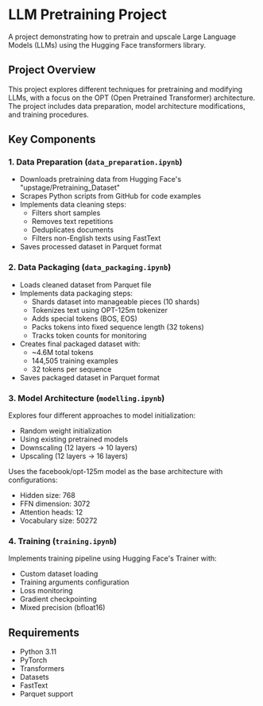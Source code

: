 # LLM Pretraining Project

A project demonstrating how to pretrain and upscale Large Language Models (LLMs) using the Hugging Face transformers library.

## Project Overview

This project explores different techniques for pretraining and modifying LLMs, with a focus on the OPT (Open Pretrained Transformer) architecture. The project includes data preparation, model architecture modifications, and training procedures.

## Key Components

### 1. Data Preparation (`data_preparation.ipynb`)
- Downloads pretraining data from Hugging Face's "upstage/Pretraining_Dataset"
- Scrapes Python scripts from GitHub for code examples
- Implements data cleaning steps:
  - Filters short samples
  - Removes text repetitions
  - Deduplicates documents
  - Filters non-English texts using FastText
- Saves processed dataset in Parquet format

### 2. Data Packaging (`data_packaging.ipynb`)
- Loads cleaned dataset from Parquet file
- Implements data packaging steps:
  - Shards dataset into manageable pieces (10 shards)
  - Tokenizes text using OPT-125m tokenizer
  - Adds special tokens (BOS, EOS)
  - Packs tokens into fixed sequence length (32 tokens)
  - Tracks token counts for monitoring
- Creates final packaged dataset with:
  - ~4.6M total tokens
  - 144,505 training examples
  - 32 tokens per sequence
- Saves packaged dataset in Parquet format

### 3. Model Architecture (`modelling.ipynb`)
Explores four different approaches to model initialization:
- Random weight initialization
- Using existing pretrained models
- Downscaling (12 layers → 10 layers)
- Upscaling (12 layers → 16 layers)

Uses the facebook/opt-125m model as the base architecture with configurations:
- Hidden size: 768
- FFN dimension: 3072
- Attention heads: 12
- Vocabulary size: 50272

### 4. Training (`training.ipynb`)
Implements training pipeline using Hugging Face's Trainer with:
- Custom dataset loading
- Training arguments configuration
- Loss monitoring
- Gradient checkpointing
- Mixed precision (bfloat16)

## Requirements
- Python 3.11
- PyTorch
- Transformers
- Datasets
- FastText
- Parquet support